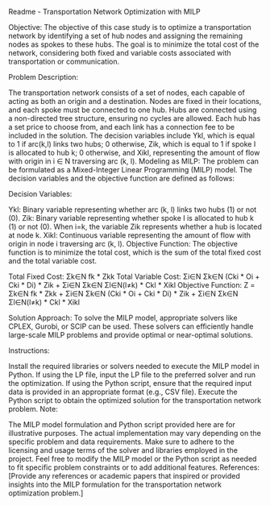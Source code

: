 Readme - Transportation Network Optimization with MILP

Objective:
The objective of this case study is to optimize a transportation network by identifying a set of hub nodes and assigning the remaining nodes as spokes to these hubs. The goal is to minimize the total cost of the network, considering both fixed and variable costs associated with transportation or communication.

Problem Description:

The transportation network consists of a set of nodes, each capable of acting as both an origin and a destination.
Nodes are fixed in their locations, and each spoke must be connected to one hub.
Hubs are connected using a non-directed tree structure, ensuring no cycles are allowed.
Each hub has a set price to choose from, and each link has a connection fee to be included in the solution.
The decision variables include Ykl, which is equal to 1 if arc(k,l) links two hubs; 0 otherwise, Zik, which is equal to 1 if spoke I is allocated to hub k; 0 otherwise, and Xikl, representing the amount of flow with origin in i ∈ N traversing arc (k, l).
Modeling as MILP:
The problem can be formulated as a Mixed-Integer Linear Programming (MILP) model. The decision variables and the objective function are defined as follows:

Decision Variables:

Ykl: Binary variable representing whether arc (k, l) links two hubs (1) or not (0).
Zik: Binary variable representing whether spoke I is allocated to hub k (1) or not (0). When i=k, the variable Zik represents whether a hub is located at node k.
Xikl: Continuous variable representing the amount of flow with origin in node i traversing arc (k, l).
Objective Function:
The objective function is to minimize the total cost, which is the sum of the total fixed cost and the total variable cost.

Total Fixed Cost: Σk∈N fk * Zkk
Total Variable Cost: Σi∈N Σk∈N (Cki * Oi + Cki * Di) * Zik + Σi∈N Σk∈N Σl∈N(l≠k) * Ckl * Xikl
Objective Function:
Z = Σk∈N fk * Zkk + Σi∈N Σk∈N (Cki * Oi + Cki * Di) * Zik + Σi∈N Σk∈N Σl∈N(l≠k) * Ckl * Xikl

Solution Approach:
To solve the MILP model, appropriate solvers like CPLEX, Gurobi, or SCIP can be used. These solvers can efficiently handle large-scale MILP problems and provide optimal or near-optimal solutions.

Instructions:

Install the required libraries or solvers needed to execute the MILP model in Python.
If using the LP file, input the LP file to the preferred solver and run the optimization.
If using the Python script, ensure that the required input data is provided in an appropriate format (e.g., CSV file).
Execute the Python script to obtain the optimized solution for the transportation network problem.
Note:

The MILP model formulation and Python script provided here are for illustrative purposes. The actual implementation may vary depending on the specific problem and data requirements.
Make sure to adhere to the licensing and usage terms of the solver and libraries employed in the project.
Feel free to modify the MILP model or the Python script as needed to fit specific problem constraints or to add additional features.
References:
[Provide any references or academic papers that inspired or provided insights into the MILP formulation for the transportation network optimization problem.]